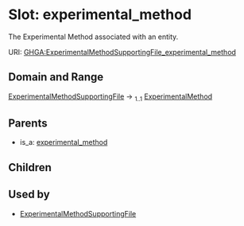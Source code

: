 
# Slot: experimental_method


The Experimental Method associated with an entity.

URI: [GHGA:ExperimentalMethodSupportingFile_experimental_method](https://w3id.org/GHGA/ExperimentalMethodSupportingFile_experimental_method)


## Domain and Range

[ExperimentalMethodSupportingFile](ExperimentalMethodSupportingFile.md) &#8594;  <sub>1..1</sub> [ExperimentalMethod](ExperimentalMethod.md)

## Parents

 *  is_a: [experimental_method](experimental_method.md)

## Children


## Used by

 * [ExperimentalMethodSupportingFile](ExperimentalMethodSupportingFile.md)
